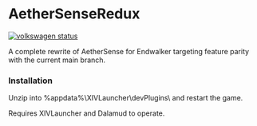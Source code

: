 # AetherSenseRedux

[![volkswagen status](https://auchenberg.github.io/volkswagen/volkswargen_ci.svg?v=1)](https://github.com/auchenberg/volkswagen)

A complete rewrite of AetherSense for Endwalker targeting feature parity with the current main branch.
  
### Installation

Unzip into %appdata%\XIVLauncher\devPlugins\ and restart the game.

Requires XIVLauncher and Dalamud to operate.
